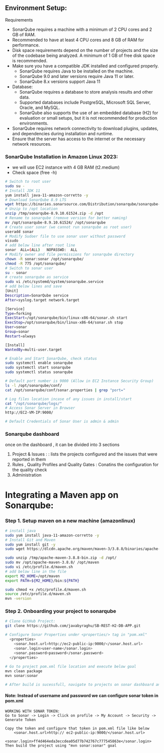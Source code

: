 ## Environment Setup:

Requirements
- SonarQube requires a machine with a minimum of 2 CPU cores and 2 GB of RAM.
- Recommended to have at least 4 CPU cores and 8 GB of RAM for performance.
- Disk space requirements depend on the number of projects and the size of the codebase being analyzed. A minimum of 1 GB of free disk space is recommended.
- Make sure you have a compatible JDK installed and configured properly.
    - SonarQube requires Java to be installed on the machine.
    - SonarQube 9.0 and later versions require Java 11 or later.
    - SonarQube 8.x versions support Java 11 
- Database:
    - SonarQube requires a database to store analysis results and other data.
    - Supported databases include PostgreSQL, Microsoft SQL Server, Oracle, and MySQL.
    - SonarQube also supports the use of an embedded database (H2) for evaluation or small setups, but it is not recommended for production environments.
- SonarQube requires network connectivity to download plugins, updates, and dependencies during installation and runtime.
- Ensure that the server has access to the internet or the necessary network resources.

### SonarQube Installation in Amazon Linux 2023:
 - we will use EC2 instance with 4 GB RAM (t2.medium)
 - Check space (free -h)
```bash 
# Switch to root user
sudo su -
# Install JDK 11
yum install java-11-amazon-corretto -y
# Download SonarQube 8.9 LTS
wget https://binaries.sonarsource.com/Distribution/sonarqube/sonarqube-8.9.10.61524.zip -P /tmp 
# Unzip to /opt location
unzip /tmp/sonarqube-8.9.10.61524.zip -d /opt
# Rename to sonarqube (remove version for better naming)
mv /opt/sonarqube-8.9.10.61524/ /opt/sonarqube
# Create user sonar (we cannot run sonarqube as root user)
useradd sonar
# Modify Sudoer file to use sonar user without password
visudo
# add below line after root line
sonar  ALL=(ALL)   NOPASSWD:  ALL
# Modify owner and file permissions for sonarqube directory
chown -R sonar:sonar /opt/sonarqube/
chmod -R 775 /opt/sonarqube/
# Switch to sonar user
su - sonar
# create sonarqube as service
sudo vi /etc/systemd/system/sonarqube.service
# add below lines and save
[Unit]
Description=SonarQube service
After=syslog.target network.target

[Service]
Type=forking
ExecStart=/opt/sonarqube/bin/linux-x86-64/sonar.sh start
ExecStop=/opt/sonarqube/bin/linux-x86-64/sonar.sh stop
User=sonar
Group=sonar
Restart=always

[Install]
WantedBy=multi-user.target

# Enable and Start SonarQube, check status
sudo systemctl enable sonarqube
sudo systemctl start sonarqube
sudo systemctl status sonarqube

# Default port number is 9000 (Allow in EC2 Instance Security Group)
ls -l /opt/sonarqube/conf/
cat /opt/sonarqube/conf/sonar.properties | grep "port="

# Log files location incase of any issues in install/start
cat "/opt/sonarqube/logs/" 
# Access Sonar Server in Browser 
http://EC2-VM-IP:9000/

# Default Credentials of Sonar User is admin & admin 
```
### Sonarqube dashboard
once on the dashboard , it can be divided into 3 sections
1. Project & Issues : : lists the projects configured and the issues that were reported in them
2. Rules , Quality Profiles and Quality Gates : Conatins the configuration for the quality check
3. Administration 



# Integrating a Maven app on Sonarqube:

### Step 1.  Setup maven on a new machine (amazonlinux)

```bash
# install java
sudo yum install java-11-amazon-corretto -y
# Install Git and Maven
sudo yum install git -y
sudo wget https://dlcdn.apache.org/maven/maven-3/3.8.8/binaries/apache-maven-3.8.8-bin.zip -P /tmp

sudo unzip /tmp/apache-maven-3.8.8-bin.zip -d /opt/
sudo mv /opt/apache-maven-3.8.8/ /opt/maven
sudo vi /etc/profile.d/maven.sh
# add below line in the file
export M2_HOME=/opt/maven
export PATH=${M2_HOME}/bin:${PATH}

sudo chmod +x /etc/profile.d/maven.sh
source /etc/profile.d/maven.sh
mvn -version
```

### Step 2. Onboarding your project to sonarqube
``` bash
# Clone GitHub Project:
git clone https://github.com/javabyraghu/SB-REST-H2-DB-APP.git

# Configure Sonar Properties under <properties/> tag in "pom.xml"
  <properties>
	<sonar.host.url>http://ec2-public-ip:9000/</sonar.host.url>
	<sonar.login>user-name</sonar.login>
	<sonar.password>password</sonar.password>
  </properties>
	
# Go to project pom.xml file location and execute below goal
mvn clean package
mvn sonar:sonar

# After build is sucessfull, navigate to projects on sonar dashboard and verify
```

#### Note: Instead of username and password we can configure sonar token in pom.xml

    WORKING WITH SONAR TOKEN:
    Go to Sonar -> Login -> Click on profile -> My Account -> Security -> Generate Token 

    Copy the token and configure that token in pom.xml file like below
        <sonar.host.url>http:// ec2-public-ip:9000/</sonar.host.url>
        <sonar.login>ff4d464eda3eccdea05d77b742767c777545863e</sonar.login>
    Then build the project using "mvn sonar:sonar" goal
